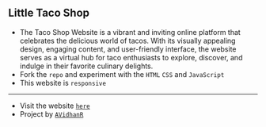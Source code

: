 ## Little Taco Shop
- The Taco Shop Website is a vibrant and inviting online platform that celebrates the delicious world of tacos. With its visually appealing design, engaging content, and user-friendly interface, the website serves as a virtual hub for taco enthusiasts to explore, discover, and indulge in their favorite culinary delights.
- Fork the `repo` and experiment with the `HTML` `CSS` and `JavaScript`
- This website is `responsive`
----
- Visit the website [`here`](https://avidhanr.github.io/TacoShop/)
- Project by [`AVidhanR`](https://linktr.ee/itsvidhanreddy)
